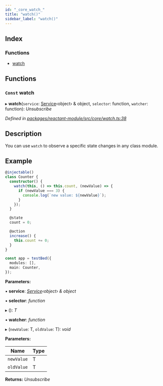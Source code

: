 ```yaml
---
id: "_core_watch_"
title: "watch()"
sidebar_label: "watch()"
---
```


## Index

### Functions

* [watch](_core_watch_.md#const-watch)

## Functions

### `Const` watch

▸ **watch**(`service`: [Service](../interfaces/_interfaces_.service.md)‹object› & object, `selector`: function, `watcher`: function): *Unsubscribe*

*Defined in [packages/reactant-module/src/core/watch.ts:38](https://github.com/unadlib/reactant/blob/a019d587/packages/reactant-module/src/core/watch.ts#L38)*

## Description

You can use `watch` to observe a specific state changes in any class module.

## Example

```ts
@injectable()
class Counter {
  constructor() {
    watch(this, () => this.count, (newValue) => {
      if (newValue === 3) {
        console.log(`new value: ${newValue}`);
      }
    });
  }

  @state
  count = 0;

  @action
  increase() {
    this.count += 0;
  }
}

const app = testBed({
  modules: [],
  main: Counter,
});
```

**Parameters:**

▪ **service**: *[Service](../interfaces/_interfaces_.service.md)‹object› & object*

▪ **selector**: *function*

▸ (): *T*

▪ **watcher**: *function*

▸ (`newValue`: T, `oldValue`: T): *void*

**Parameters:**

Name | Type |
------ | ------ |
`newValue` | T |
`oldValue` | T |

**Returns:** *Unsubscribe*
